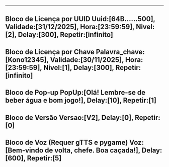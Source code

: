 
---
Bloco de Licença por UUID
Uuid:[64B......500],
Validade:[31/12/2025],
Hora:[23:59:59],
Nivel:[2],
Delay:[300],
Repetir:[infinito]
---
Bloco de Licença por Chave
Palavra_chave:[Kono12345],
Validade:[30/11/2025],
Hora:[23:59:59],
Nivel:[1],
Delay:[300],
Repetir:[infinito]
---
Bloco de Pop-up
PopUp:[Olá! Lembre-se de beber água e bom jogo!],
Delay:[10],
Repetir:[1]
---
Bloco de Versão
Versao:[V2],
Delay:[0],
Repetir:[0]
---
Bloco de Voz (Requer gTTS e pygame)
Voz:[Bem-vindo de volta, chefe. Boa caçada!],
Delay:[600],
Repetir:[5]
---

